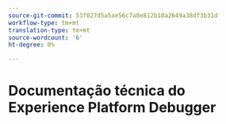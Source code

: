 ```yaml
---
source-git-commit: 53f027d5a5ae56c7a8e812b10a2649a38df3b31d
workflow-type: tm+mt
translation-type: tm+mt
source-wordcount: '6'
ht-degree: 0%

---
```

# Documentação técnica do Experience Platform Debugger
